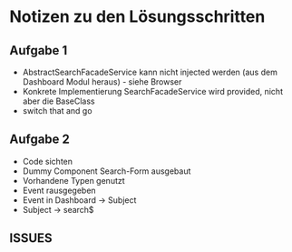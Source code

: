 # Notizen zu den Lösungsschritten

## Aufgabe 1
- AbstractSearchFacadeService kann nicht injected werden (aus dem Dashboard Modul heraus) - siehe Browser
- Konkrete Implementierung SearchFacadeService wird provided, nicht aber die BaseClass
- switch that and go

## Aufgabe 2
- Code sichten
- Dummy Component Search-Form ausgebaut
- Vorhandene Typen genutzt
- Event rausgegeben
- Event in Dashboard -> Subject<SearchParams>
- Subject<SearchParams> -> search$






## ISSUES